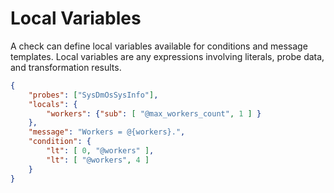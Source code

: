 # Local Variables

A check can define local variables available for conditions and message templates. Local variables are any expressions involving literals, probe data, and transformation results.

```json
{
    "probes": ["SysDmOsSysInfo"],
    "locals": {
        "workers": {"sub": [ "@max_workers_count", 1 ] }
    },
    "message": "Workers = @{workers}.",
    "condition": {
        "lt": [ 0, "@workers" ],
        "lt": [ "@workers", 4 ]
    }
}
```